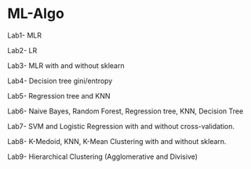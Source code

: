 # ML-Algo

Lab1- MLR

Lab2- LR

Lab3- MLR with and without sklearn

Lab4- Decision tree gini/entropy

Lab5- Regression tree and KNN

Lab6- Naive Bayes, Random Forest, Regression tree, KNN, Decision Tree

Lab7- SVM and Logistic Regression with and without cross-validation.

Lab8- K-Medoid, KNN, K-Mean Clustering with and without sklearn.

Lab9- Hierarchical Clustering (Agglomerative and Divisive)
